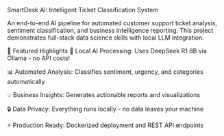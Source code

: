 SmartDesk AI: Intelligent Ticket Classification System

An end-to-end AI pipeline for automated customer support ticket analysis, sentiment classification, and business intelligence reporting. This project demonstrates full-stack data science skills with local LLM integration.

🌟 Featured Highlights
🚀 Local AI Processing: Uses DeepSeek R1 8B via Ollama - no API costs!

📊 Automated Analysis: Classifies sentiment, urgency, and categories automatically

💡 Business Insights: Generates actionable reports and visualizations

🔒 Data Privacy: Everything runs locally - no data leaves your machine

⚡ Production Ready: Dockerized deployment and REST API endpoints
